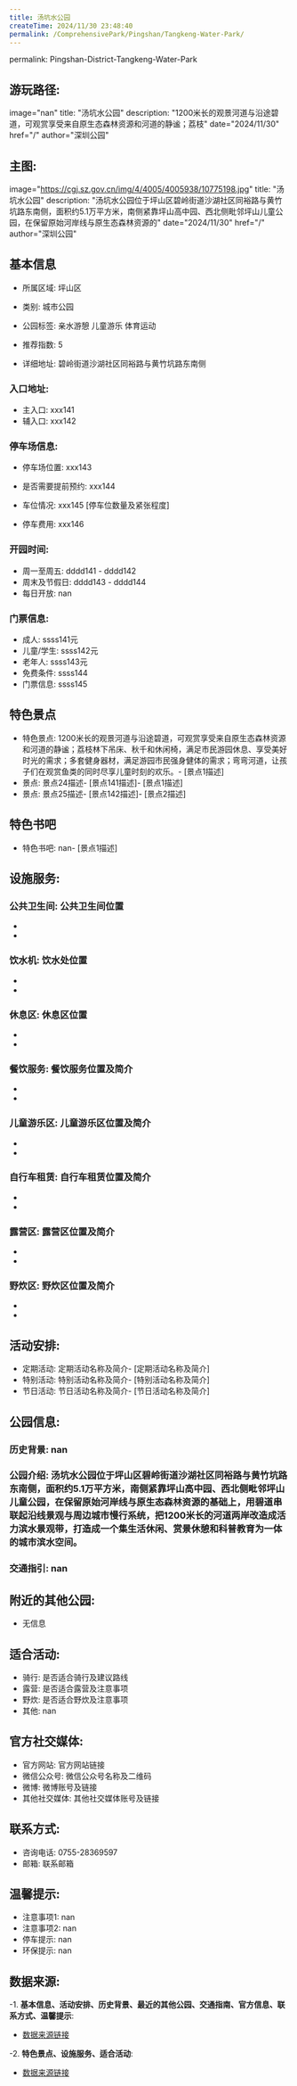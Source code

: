 ```yaml
---
title: 汤坑水公园
createTime: 2024/11/30 23:48:40
permalink: /ComprehensivePark/Pingshan/Tangkeng-Water-Park/
---
```

permalink: Pingshan-District-Tangkeng-Water-Park
## 游玩路径:
image="nan"
title: "汤坑水公园"
description: "1200米长的观景河道与沿途碧道，可观赏享受来自原生态森林资源和河道的静谧；荔枝"
date="2024/11/30"
href="/"
author="深圳公园"
## 主图:
image="https://cgj.sz.gov.cn/img/4/4005/4005938/10775198.jpg"
title: "汤坑水公园"
description: "汤坑水公园位于坪山区碧岭街道沙湖社区同裕路与黄竹坑路东南侧，面积约5.1万平方米，南侧紧靠坪山高中园、西北侧毗邻坪山儿童公园，在保留原始河岸线与原生态森林资源的"
date="2024/11/30"
href="/"
author="深圳公园"
## 基本信息

- 所属区域: 坪山区

- 类别: 城市公园

- 公园标签: 亲水游憩 儿童游乐 体育运动

- 推荐指数: 5

- 详细地址: 碧岭街道沙湖社区同裕路与黄竹坑路东南侧

### 入口地址:
- 主入口: xxx141
- 辅入口: xxx142
### 停车场信息:
- 停车场位置: xxx143

- 是否需要提前预约: xxx144

- 车位情况: xxx145 [停车位数量及紧张程度]

- 停车费用: xxx146

### 开园时间:
- 周一至周五: dddd141 - dddd142
- 周末及节假日: dddd143 - dddd144
- 每日开放: nan

### 门票信息:
- 成人: ssss141元
- 儿童/学生: ssss142元
- 老年人: ssss143元
- 免费条件: ssss144
- 门票信息: ssss145
## 特色景点
- 特色景点: 1200米长的观景河道与沿途碧道，可观赏享受来自原生态森林资源和河道的静谧；荔枝林下吊床、秋千和休闲椅，满足市民游园休息、享受美好时光的需求；多套健身器材，满足游园市民强身健体的需求；弯弯河道，让孩子们在观赏鱼类的同时尽享儿童时刻的欢乐。- [景点1描述]
- 景点: 景点24描述- [景点141描述]- [景点1描述]
- 景点: 景点25描述- [景点142描述]- [景点2描述]
## 特色书吧
- 特色书吧: nan- [景点1描述]
## 设施服务:
### 公共卫生间: 公共卫生间位置
- 
- 
### 饮水机: 饮水处位置
- 
- 
### 休息区: 休息区位置
- 
- 
### 餐饮服务: 餐饮服务位置及简介
- 
- 
### 儿童游乐区: 儿童游乐区位置及简介
- 
- 
### 自行车租赁: 自行车租赁位置及简介
- 
- 
### 露营区: 露营区位置及简介
- 
- 
### 野炊区: 野炊区位置及简介

- 
- 
## 活动安排:
- 定期活动: 定期活动名称及简介- [定期活动名称及简介]
- 特别活动: 特别活动名称及简介- [特别活动名称及简介]
- 节日活动: 节日活动名称及简介- [节日活动名称及简介]
## 公园信息:
### 历史背景: nan
### 公园介绍: 汤坑水公园位于坪山区碧岭街道沙湖社区同裕路与黄竹坑路东南侧，面积约5.1万平方米，南侧紧靠坪山高中园、西北侧毗邻坪山儿童公园，在保留原始河岸线与原生态森林资源的基础上，用碧道串联起沿线景观与周边城市慢行系统，把1200米长的河道两岸改造成活力滨水景观带，打造成一个集生活休闲、赏景休憩和科普教育为一体的城市滨水空间。
### 交通指引: nan

## 附近的其他公园:
- 无信息

## 适合活动:
- 骑行: 是否适合骑行及建议路线
- 露营: 是否适合露营及注意事项
- 野炊: 是否适合野炊及注意事项
- 其他: nan

## 官方社交媒体:
- 官方网站: 官方网站链接
- 微信公众号: 微信公众号名称及二维码
- 微博: 微博账号及链接
- 其他社交媒体: 其他社交媒体账号及链接

## 联系方式:
- 咨询电话: 0755-28369597
- 邮箱: 联系邮箱

## 温馨提示:
- 注意事项1: nan
- 注意事项2: nan
- 停车提示: nan
- 环保提示: nan

## 数据来源:
-1. **基本信息、活动安排、历史背景、最近的其他公园、交通指南、官方信息、联系方式、温馨提示**:
- [数据来源链接](https://cgj.sz.gov.cn/xsmh/gysz/csgy/content/post_10775198.html)

-2. **特色景点、设施服务、适合活动**:
- [数据来源链接](https://cgj.sz.gov.cn/xsmh/gysz/csgy/content/post_10775198.html)

